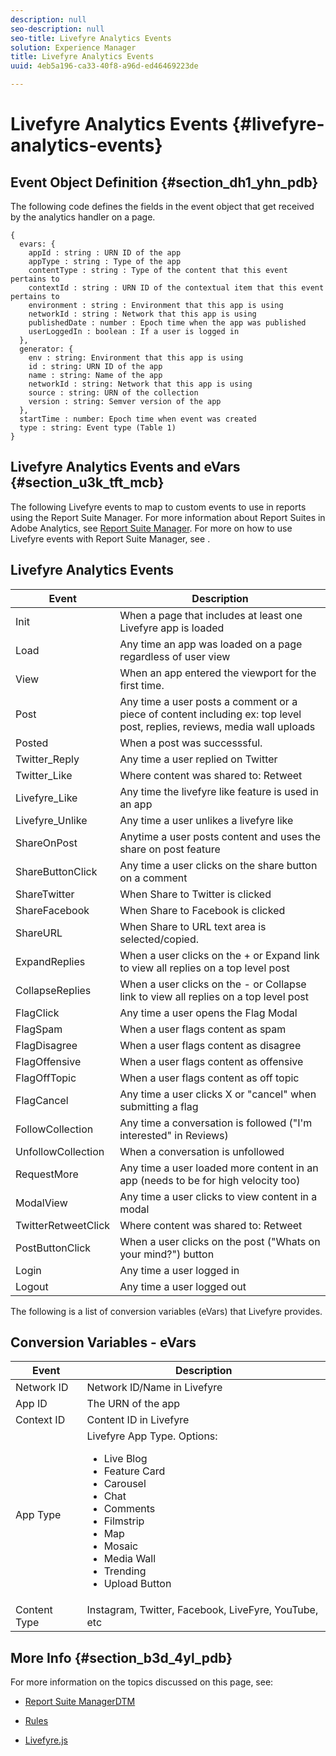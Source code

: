 ```yaml
---
description: null
seo-description: null
seo-title: Livefyre Analytics Events
solution: Experience Manager
title: Livefyre Analytics Events
uuid: 4eb5a196-ca33-40f8-a96d-ed46469223de

---
```


# Livefyre Analytics Events {#livefyre-analytics-events}

## Event Object Definition {#section_dh1_yhn_pdb}

The following code defines the fields in the event object that get received by the analytics handler on a page.

```
{
  evars: {
    appId : string : URN ID of the app
    appType : string : Type of the app
    contentType : string : Type of the content that this event pertains to
    contextId : string : URN ID of the contextual item that this event pertains to
    environment : string : Environment that this app is using
    networkId : string : Network that this app is using
    publishedDate : number : Epoch time when the app was published
    userLoggedIn : boolean : If a user is logged in
  },
  generator: {
    env : string: Environment that this app is using
    id : string: URN ID of the app
    name : string: Name of the app
    networkId : string: Network that this app is using
    source : string: URN of the collection
    version : string: Semver version of the app
  },
  startTime : number: Epoch time when event was created
  type : string: Event type (Table 1)
}

```

## Livefyre Analytics Events and eVars {#section_u3k_tft_mcb}

The following Livefyre events to map to custom events to use in reports using the Report Suite Manager. For more information about Report Suites in Adobe Analytics, see [Report Suite Manager](https://docs.adobe.com/content/help/en/analytics/admin/manage-report-suites/report-suites-admin.html). For more on how to use Livefyre events with Report Suite Manager, see [](../livefyre-analytics/c-use-livefyre-with-adobe-analytics.md#section_iks_kgd_4cb).

## Livefyre Analytics Events

|  Event | Description |
|---|---|
|  Init | When a page that includes at least one Livefyre app is loaded |
|  Load | Any time an app was loaded on a page regardless of user view |
|  View | When an app entered the viewport for the first time. |
|  Post | Any time a user posts a comment or a piece of content including ex: top level post, replies, reviews, media wall uploads  |
|  Posted | When a post was successsful. |
|  Twitter_Reply | Any time a user replied on Twitter |
|  Twitter_Like | Where content was shared to: Retweet |
|  Livefyre_Like | Any time the livefyre like feature is used in an app |
|  Livefyre_Unlike | Any time a user unlikes a livefyre like  |
|  ShareOnPost | Anytime a user posts content and uses the share on post feature |
|  ShareButtonClick | Any time a user clicks on the share button on a comment |
|  ShareTwitter | When Share to Twitter is clicked |
|  ShareFacebook | When Share to Facebook is clicked |
|  ShareURL | When Share to URL text area is selected/copied. |
|  ExpandReplies  | When a user clicks on the + or Expand link to view all replies on a top level post |
|  CollapseReplies  | When a user clicks on the - or Collapse link to view all replies on a top level post |
|  FlagClick | Any time a user opens the Flag Modal |
|  FlagSpam | When a user flags content as spam |
|  FlagDisagree | When a user flags content as disagree |
|  FlagOffensive | When a user flags content as offensive |
|  FlagOffTopic | When a user flags content as off topic |
|  FlagCancel  | Any time a user clicks X or "cancel" when submitting a flag |
|  FollowCollection | Any time a conversation is followed ("I'm interested" in Reviews)  |
|  UnfollowCollection | When a conversation is unfollowed |
|  RequestMore | Any time a user loaded more content in an app (needs to be for high velocity too)  |
|  ModalView | Any time a user clicks to view content in a modal |
|  TwitterRetweetClick | Where content was shared to: Retweet |
|  PostButtonClick | When a user clicks on the post ("Whats on your mind?") button |
|  Login | Any time a user logged in |
|  Logout | Any time a user logged out |

The following is a list of conversion variables (eVars) that Livefyre provides.

## Conversion Variables - eVars

|Event|Description|
|--- |--- |
|Network ID|Network ID/Name in Livefyre|
|App ID|The URN of the app|
|Context ID|Content ID in Livefyre|
|App Type|Livefyre App Type. Options: <br><ul><li>Live Blog  </li><li> Feature Card</li><li>Carousel</li><li>Chat </li><li>Comments</li><li>Filmstrip</li><li>Map</li><li>Mosaic</li><li>Media Wall</li><li>Trending</li><li>Upload Button</li></ul>|
|Content Type|Instagram, Twitter, Facebook, LiveFyre, YouTube, etc|

## More Info {#section_b3d_4yl_pdb}

For more information on the topics discussed on this page, see:

* [Report Suite Manager](https://docs.adobe.com/content/help/en/analytics/admin/manage-report-suites/report-suites-admin.html)[DTM](https://docs.adobe.com/content/help/en/livefyre/using/apps/filmstrip/c-filmstrip-app.html)

* [Rules](https://docs.adobe.com/content/help/en/dtm/using/resources/rules/create-rules.html)
* [Livefyre.js](/help/implementation/c-livefyre.js.md)